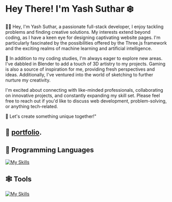 

# Hey There! I'm Yash Suthar ❄️



                                                                                           

👋🏼 Hey, I'm Yash Suthar, a passionate full-stack developer, I enjoy tackling problems and finding creative solutions. My interests extend beyond coding, as I have a keen eye for designing captivating website pages. I'm particularly fascinated by the possibilities offered by the Three.js framework and the exciting realms of machine learning and artificial intelligence.

🧲 In addition to my coding studies, I'm always eager to explore new areas. I've dabbled in Blender to add a touch of 3D artistry to my projects. Gaming is also a source of inspiration for me, providing fresh perspectives and ideas. Additionally, I've ventured into the world of sketching to further nurture my creativity.

I'm excited about connecting with like-minded professionals, collaborating on innovative projects, and constantly expanding my skill set. Please feel free to reach out if you'd like to discuss web development, problem-solving, or anything tech-related. 

🔗 Let's create something unique together!"

## 🎨  [portfolio](https://yashsuthar.netlify.app/).

## 🦈 Programming Languages

[![My Skills](https://skillicons.dev/icons?i=javascript,react,python,django,nodejs&perline=3)](https://skillicons.dev)


## 🕸️ Tools 

[![My Skills](https://skillicons.dev/icons?i=mysql,figma,ai,vscode,3&perline=3)](https://skillicons.dev)











